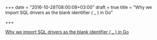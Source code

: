 +++
date = "2016-10-28T08:00:08+03:00"
draft = true
title = "Why we import SQL drivers as the blank identifier ( _ ) in Go"

+++

<p><a href="http://www.calhoun.io/why-we-import-packages-we-dont-actually-use-in-golang">Why we import SQL drivers as the blank identifier ( _ ) in Go</a></p>
